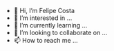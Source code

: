 - 👋 Hi, I’m Felipe Costa
- 👀 I’m interested in ...
- 🌱 I’m currently learning ...
- 💞️ I’m looking to collaborate on ...
- 📫 How to reach me ...

<!---
Felipe/Felipe is a ✨ special ✨ repository because its `README.md` (this file) appears on your GitHub profile.
You can click the Preview link to take a look at your changes.
--->
